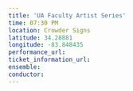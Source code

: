 ```yaml
---
title: 'UA Faculty Artist Series'
time: 07:30 PM
location: Crowder Signs
latitude: 34.28881
longitude: -83.848435
performance_url: 
ticket_information_url: 
ensemble: 
conductor: 
---
```

